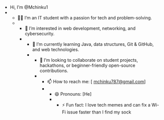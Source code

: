 -  Hi, I’m @Mchinku1
-  - 👨‍🎓 I’m an IT student with a passion for tech and problem-solving.
   - - 👀 I’m interested in web development, networking, and cybersecurity.
     - - 🌱 I’m currently learning Java, data structures, Git & GitHub, and web technologies.
       - - 💞️ I’m looking to collaborate on student projects, hackathons, or beginner-friendly open-source contributions.
         - - 📫 How to reach me: [ mchinku787@gmail.com]
           - - 😄 Pronouns: [He]
             - - ⚡ Fun fact: I love tech memes and can fix a Wi-Fi issue faster than I find my sock
